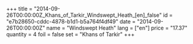 +++
title = "2014-09-26T00:00:00Z_Khans_of_Tarkir_Windswept_Heath_[en]_false"
id = "e7b28650-cddc-4878-b1d1-b5a764f4df49"
date = "2014-09-26T00:00:00Z"
name = "Windswept Heath"
lang = ["en"]
price = "17.37"
quantity = 4
foil = false
set = "Khans of Tarkir"
+++
